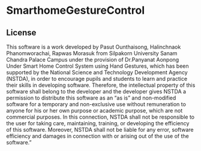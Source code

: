 # SmarthomeGestureControl

## License
This software is a work developed by Pasut Ounthaisong, Halinchnaok Phanomworachai, Rapwas Morasuk from Silpakorn University Sanam Chandra Palace Campus under the provision of Dr.Panyanat Aonpong Under Smart Home Control System using Hand Gestures, which has been supported by the National Science and Technology Development Agency (NSTDA), in order to encourage pupils and students to learn and practice their skills in developing software. Therefore, the intellectual property of this software shall belong to the developer and the developer gives NSTDA a permission to distribute this software as an “as is” and non-modified software for a temporary and non-exclusive use without remuneration to anyone for his or her own purpose or academic purpose, which are not commercial purposes. In this connection, NSTDA shall not be responsible to the user for taking care, maintaining, training, or developing the efficiency of this software. Moreover, NSTDA shall not be liable for any error, software efficiency and damages in connection with or arising out of the use of the software.”
